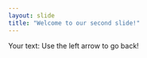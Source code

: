 ```yaml
---
layout: slide
title: "Welcome to our second slide!"
---
```

Your text: Use the left arrow to go back!
